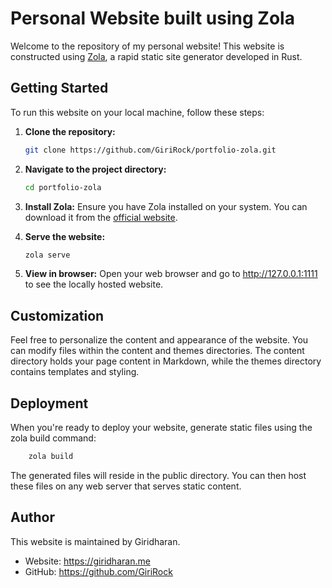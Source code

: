 # Personal Website built using Zola

Welcome to the repository of my personal website! This website is constructed using [Zola](https://www.getzola.org/), a rapid static site generator developed in Rust.

## Getting Started

To run this website on your local machine, follow these steps:

1. **Clone the repository:**
   ```sh
   git clone https://github.com/GiriRock/portfolio-zola.git
   ```
2. **Navigate to the project directory:**
    ```sh
   cd portfolio-zola
   ```
3. **Install Zola:**
Ensure you have Zola installed on your system. You can download it from the [official website](https://getzola.org).

4. **Serve the website:**
    ```sh
    zola serve
    ```

5. **View in browser:**
Open your web browser and go to http://127.0.0.1:1111 to see the locally hosted website.

## Customization
Feel free to personalize the content and appearance of the website. You can modify files within the content and themes directories. The content directory holds your page content in Markdown, while the themes directory contains templates and styling.

## Deployment
When you're ready to deploy your website, generate static files using the zola build command:
```sh
    zola build
```


The generated files will reside in the public directory. You can then host these files on any web server that serves static content.

## Author
This website is maintained by Giridharan.

- Website: https://giridharan.me
- GitHub: https://github.com/GiriRock